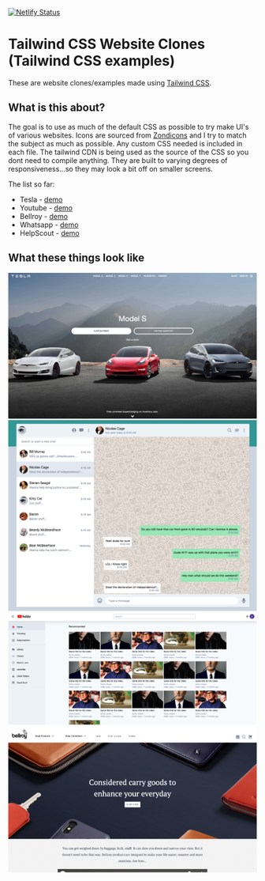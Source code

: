 [![Netlify Status](https://api.netlify.com/api/v1/badges/8d15bbfe-78cd-4e0e-8729-68c1ca6d8bce/deploy-status)](https://app.netlify.com/sites/frosty-feynman-7686e6/deploys)
# Tailwind CSS Website Clones (Tailwind CSS examples)
These are website clones/examples made using [Tailwind CSS](tailwindcss.com). 
## What is this about?
The goal is to use as much of the default CSS as possible to try make UI's of various websites. Icons are sourced from [Zondicons](zondicons.com) and I try to match the subject as much as possible. Any custom CSS needed is included in each file. The tailwind CDN is being used as the source of the CSS so you dont need to compile anything. They are built to varying degrees of responsiveness...so they may look a bit off on smaller screens.

The list so far: 
* Tesla - [demo](https://frosty-feynman-7686e6.netlify.com/tesla)
* Youtube - [demo](https://frosty-feynman-7686e6.netlify.com/youtube)
* Bellroy - [demo](https://frosty-feynman-7686e6.netlify.com/bellroy)
* Whatsapp - [demo](https://frosty-feynman-7686e6.netlify.com/whatsapp)
* HelpScout - [demo](https://frosty-feynman-7686e6.netlify.com/helpscout)

## What these things look like
![Tesla Screenshot](screenshots/tesla.png)
![Whatsapp Screenshot](screenshots/whatsapp.png)
![YouTube Screenshot](screenshots/youtube.png)
![Bellroy Screenshot](screenshots/bellroy.png)
